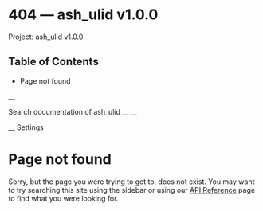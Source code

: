 # 404 — ash_ulid v1.0.0

Project: ash_ulid v1.0.0

## Table of Contents

- Page not found

__

Search documentation of ash_ulid __ __

__ Settings

#  Page not found

Sorry, but the page you were trying to get to, does not exist. You may want to try searching this site using the sidebar or using our [API Reference](external_link) page to find what you were looking for.
